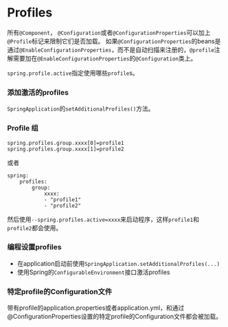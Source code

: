 # Profiles
所有`@Component`， `@Configuration`或者`@ConfigurationProperties`可以加上`@Profile`标记来限制它们是否加载。
如果`@ConfigurationProperties`的beans是通过`@EnableConfigurationProperties`，而不是自动扫描来注册的，`@profile`注解需要加在`@EnableConfigurationProperties`的`@Configuration`类上。

`spring.profile.active`指定使用哪些`profile`s。

### 添加激活的profiles
`SpringApplication`的`setAdditionalProfiles()`方法。

### Profile 组
```
spring.profiles.group.xxxx[0]=profile1
spring.profiles.group.xxxx[1]=profile2
```
或者
```
spring:
    profiles:
        group:
            xxxx:
            - "profile1"
            - "profile2"
```
然后使用`--spring.profiles.active=xxxx`来启动程序，这样`profile1`和`profile2`都会使用。

### 编程设置profiles
* 在application启动前使用`SpringApplication.setAdditionalProfiles(...)`
* 使用Spring的`ConfigurableEnvironment`接口激活profiles

### 特定profile的Configuration文件
带有profile的application.properties或者application.yml，和通过@ConfigurationProperties设置的特定profile的Configuration文件都会被加载。